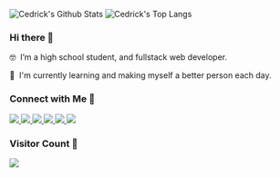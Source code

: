 ![Cedrick's Github Stats](https://github-readme-stats.vercel.app/api?username=git-ced&count_private=true&show_icons=true&theme=dracula&include_all_commits=true&hide=stars) 
![Cedrick's Top Langs](https://github-readme-stats.vercel.app/api/top-langs/?username=git-ced&layout=compact&theme=dracula)

### Hi there 👋

<p>🤓&nbsp; I’m a high school student, and fullstack web developer.</p>
<p>🌱&nbsp; I'm currently learning and making myself a better person each day.</p>

### Connect with Me 🤝
<section>
  <a href="https://www.linkedin.com/in/cedrick-castro/" target="_blank" ref="noopener noreferrer">
    <img src="https://img.shields.io/badge/linkedin-%230077B5.svg?&style=for-the-badge&logo=linkedin&logoColor=white"/>
  </a>
  <a href="https://mail.google.com/mail/u/0/?view=cm&fs=1&to=cedi.castro@gmail.com&tf=1" target="_blank" ref="noopener noreferrer">
    <img src="https://img.shields.io/badge/gmail-%23D44638.svg?&style=for-the-badge&logo=gmail&logoColor=white"/>
  </a>
  <a href="https://twitter.com/cedrick_dev" target="_blank" ref="noopener noreferrer">
    <img src="https://img.shields.io/badge/twitter-%2300ACEE.svg?&style=for-the-badge&logo=twitter&logoColor=white"/>
  </a>
  <a href="https://www.instagram.com/munting.prinsipe/" target="_blank" ref="noopener noreferrer">
    <img src="https://img.shields.io/badge/instagram-%23E4405F.svg?&style=for-the-badge&logo=instagram&logoColor=white"/>
  </a>
  <a href="https://www.facebook.com/gwaponglapiscian" target="_blank" ref="noopener noreferrer">
    <img src="https://img.shields.io/badge/facebook-%233B5998.svg?&style=for-the-badge&logo=facebook&logoColor=white"/>
  </a>
  <a href="https://mail.google.com/mail/u/0/?view=cm&fs=1&to=cedrick@lyon.com.ph&tf=1" target="_blank" ref="noopener noreferrer">
    <img src="https://img.shields.io/badge/lyon-%23161519.svg?&style=for-the-badge&logo=gmail&logoColor=white"/>
  </a>
</section>

### Visitor Count 👀
<section>
  <img src="https://profile-counter.glitch.me/git-ced/count.svg" />
</section>

<!--
Here are some ideas to get you started:

- 🔭 I’m currently working on ...
- 🌱 I’m currently learning ...
- 👯 I’m looking to collaborate on ...
- 🤔 I’m looking for help with ...
- 💬 Ask me about ...
- 📫 How to reach me: ...
- 😄 Pronouns: ...
- ⚡ Fun fact: ...
-->
